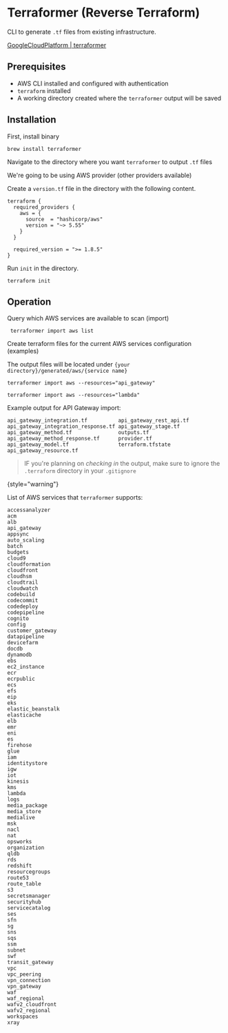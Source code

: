 # Terraformer (Reverse Terraform)

CLI to generate `.tf` files from existing infrastructure.

[GoogleCloudPlatform | terraformer](https://github.com/GoogleCloudPlatform/terraformer)

## Prerequisites
* AWS CLI installed and configured with authentication
* `terraform` installed
* A working directory created where the `terraformer` output will be saved

## Installation
First, install binary
```shell
brew install terraformer
```
Navigate to the directory where you want `terraformer` to output `.tf` files

We're going to be using AWS provider (other providers available)

Create a `version.tf` file in the directory with the following content.
```shell
terraform {
  required_providers {
    aws = {
      source  = "hashicorp/aws"
      version = "~> 5.55"
    }
  }

  required_version = ">= 1.8.5"
}
```
Run `init` in the directory.
```shell
terraform init
```

## Operation
Query which AWS services are available to scan (import)
```shell
 terraformer import aws list
```
Create terraform files for the current AWS services configuration (examples)

The output files will be located under `{your directory}/generated/aws/{service name}`
```shell
terraformer import aws --resources="api_gateway"
```
```shell
terraformer import aws --resources="lambda"
```
Example output for API Gateway import:
```shell
api_gateway_integration.tf          api_gateway_rest_api.tf
api_gateway_integration_response.tf api_gateway_stage.tf
api_gateway_method.tf               outputs.tf
api_gateway_method_response.tf      provider.tf
api_gateway_model.tf                terraform.tfstate
api_gateway_resource.tf
```
> IF you're planning on _checking in_ the output, make sure to ignore the `.terraform` directory in your `.gitignore`
> 
{style="warning"}

List of AWS services that `terraformer` supports:
```shell
accessanalyzer
acm
alb
api_gateway
appsync
auto_scaling
batch
budgets
cloud9
cloudformation
cloudfront
cloudhsm
cloudtrail
cloudwatch
codebuild
codecommit
codedeploy
codepipeline
cognito
config
customer_gateway
datapipeline
devicefarm
docdb
dynamodb
ebs
ec2_instance
ecr
ecrpublic
ecs
efs
eip
eks
elastic_beanstalk
elasticache
elb
emr
eni
es
firehose
glue
iam
identitystore
igw
iot
kinesis
kms
lambda
logs
media_package
media_store
medialive
msk
nacl
nat
opsworks
organization
qldb
rds
redshift
resourcegroups
route53
route_table
s3
secretsmanager
securityhub
servicecatalog
ses
sfn
sg
sns
sqs
ssm
subnet
swf
transit_gateway
vpc
vpc_peering
vpn_connection
vpn_gateway
waf
waf_regional
wafv2_cloudfront
wafv2_regional
workspaces
xray
```
